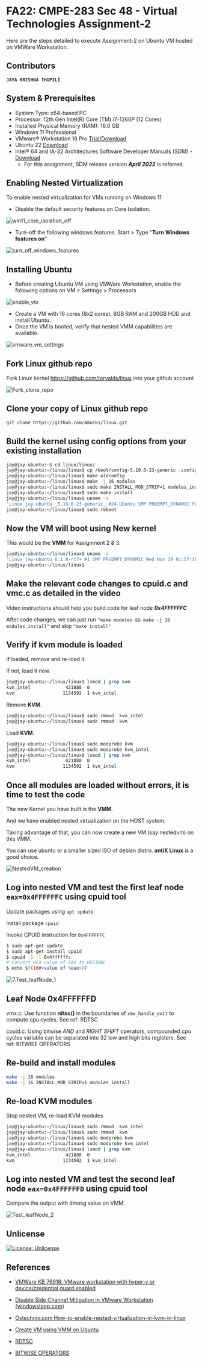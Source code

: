 # FA22: CMPE-283 Sec 48 - Virtual Technologies Assignment-2

Here are the steps detailed to execute Assignment-2 on Ubuntu VM hosted on VMWare Workstation.

## Contributors

**`JAYA KRISHNA THUPILI`**

## System & Prerequisites

- System Type: x64-based PC
- Processor: 12th Gen Intel(R) Core (TM) i7-1260P (12 Cores)
- Installed Physical Memory (RAM): 16.0 GB
- Windows 11 Professional
- VMware® Workstation 16 Pro [Trial/Download](https://www.vmware.com/products/workstation-pro.html)
- Ubuntu 22 [Download](https://releases.ubuntu.com/22.10/ubuntu-22.10-live-server-amd64.iso?_ga=2.70008919.652567418.1667472597-1208328021.1667382980)
- Intel® 64 and IA-32 Architectures Software Developer Manuals (SDM) - [Download](https://www.intel.com/content/www/us/en/developer/articles/technical/intel-sdm.html)
  - For this assignment, SDM release version **_April 2022_** is referred.

## Enabling Nested Virtualization

To enable nested virtualization for VMs running on Windows 11

- Disable the default security features on Core Isolation.

![win11_core_isolation_off](resources/1.Disable%20Core%20Isolation.png)

- Turn-off the following windows features. Start > Type "**Turn Windows features on**"

![turn_off_windows_features](resources/2.Turn%20off%20windows%20features.png)

## Installing Ubuntu

- Before creating Ubuntu VM using VMWare Workstation, enable the following options on VM > Settings > Processors

![enable_vtx](resources/3.Enable%20Intel%20VT-x.png)

- Create a VM with 16 cores (8x2 cores), 8GB RAM and 200GB HDD and install Ubuntu.
- Once the VM is booted, verify that nested VMM capabilities are available.

![vmware_vm_settings](resources/4.Verify%20nested%20VMM%20features.png)

## Fork Linux github repo

Fork Linux kernel <https://github.com/torvalds/linux> into your github account

![Fork_clone_repo](resources/5.Fork_clone_repo.png)

## Clone your copy of Linux github repo

```bash
git clone https://github.com/4musks/linux.git
```

## Build the kernel using config options from your existing installation

```bash
jay@jay-ubuntu:~$ cd linux/linux/
jay@jay-ubuntu:~/linux/linux$ cp /boot/config-5.19.0-23-generic .config
jay@jay-ubuntu:~/linux/linux$ make oldconfig
jay@jay-ubuntu:~/linux/linux$ make -j 16 modules
jay@jay-ubuntu:~/linux/linux$ sudo make INSTALL_MOD_STRIP=1 modules_install
jay@jay-ubuntu:~/linux/linux$ sudo make install
jay@jay-ubuntu:~/linux/linux$ uname -a
'Linux jay-ubuntu _5.19.0-23-generic_ #24-Ubuntu SMP PREEMPT_DYNAMIC Fri Oct 14 15:39:57 UTC 2022 x86_64 x86_64 x86_64 GNU/Linux'
jay@jay-ubuntu:~/linux/linux$ sudo reboot
```

## Now the VM will boot using New kernel

This would be the **VMM** for Assignment 2 & 3.

```bash
jay@jay-ubuntu:~/linux/linux$ uname -a
'Linux jay-ubuntu 6.1.0-rc7+ #1 SMP PREEMPT_DYNAMIC Wed Nov 30 01:57:10 PST 2022 x86_64 x86_64 x86_64 GNU/Linux'
jay@jay-ubuntu:~/linux/linux$
```

## Make the relevant code changes to cpuid.c and vmc.c as detailed in the video

Video instructions should help you build code for leaf node **_0x4FFFFFFC_**

After code changes, we can just run `"make modules && make -j 16 modules_install"` and skip `"make install"`

## Verify if kvm module is loaded

If loaded, remove and re-load it.

If not, load it now.

```bash
jay@jay-ubuntu:~/linux/linux$ lsmod | grep kvm
kvm_intel             421888  0
kvm                  1134592  1 kvm_intel
```

Remove **KVM**.

```bash
jay@jay-ubuntu:~/linux/linux$ sudo rmmod  kvm_intel
jay@jay-ubuntu:~/linux/linux$ sudo rmmod  kvm
```

Load **KVM**.

```bash
jay@jay-ubuntu:~/linux/linux$ sudo modprobe kvm
jay@jay-ubuntu:~/linux/linux$ sudo modprobe kvm_intel
jay@jay-ubuntu:~/linux/linux$ lsmod | grep kvm
kvm_intel             421888  0
kvm                  1134592  1 kvm_intel
```

## Once all modules are loaded without errors, it is time to test the code

The new Kernel you have built is the **VMM**.

And we have enabled nested virtualization on the HOST system.

Taking advantage of that, you can now create a new VM (say nestedvm) on this VMM.

You can use ubuntu or a smaller sized ISO of debian distro. **antiX Linux** is a good choice.

![NestedVM_creation](resources/6.NestedVM_creation.png)

## Log into nested VM and test the first leaf node `eax=0x4FFFFFFC` using **cpuid** tool

Update packages using `apt update`

Install package `cpuid`

Invoke CPUID instruction for `0x4FFFFFFC`

```bash
$ sudo apt-get update
$ sudo apt-get install cpuid
$ cpuid -1 -l 0x4ffffffc
# Convert HEX value of EAX to DECIMAL
$ echo $((16#<value of %eax>))
```

![7.Test_leafNode_1](resources/7.Test_leafNode_1.png)

## Leaf Node 0x4FFFFFFD

vmx.c: Use function **rdtsc()** in the boundaries of `vmx_handle_exit` to compute cpu cycles. See ref: RDTSC

cpuid.c: Using bitwise _AND_ and _RIGHT SHIFT_ operators, compounded cpu cycles variable can be separated into 32 low and high bits registers. See ref: BITWISE OPERATORS

## Re-build and install modules

```bash
make -j 16 modules
make -j 16 INSTALL_MOD_STRIP=1 modules_install
```

## Re-load KVM modules

Stop nested VM, re-load KVM modules

```bash
jay@jay-ubuntu:~/linux/linux$ sudo rmmod  kvm_intel
jay@jay-ubuntu:~/linux/linux$ sudo rmmod  kvm
jay@jay-ubuntu:~/linux/linux$ sudo modprobe kvm
jay@jay-ubuntu:~/linux/linux$ sudo modprobe kvm_intel
jay@jay-ubuntu:~/linux/linux$ lsmod | grep kvm
kvm_intel             421888  0
kvm                  1134592  1 kvm_intel
```

## Log into nested VM and test the second leaf node `eax=0x4FFFFFFD` using **cpuid** tool

Compare the output with dmesg value on VMM.

![Test_leafNode_2](resources/8.Test_leafNode_2.png)

## Unlicense

[![License: Unlicense](https://camo.githubusercontent.com/a0f44681d578ce545f4614325d26eac4036b273d21a61de5293af355cb969bac/68747470733a2f2f696d672e736869656c64732e696f2f62616467652f6c6963656e73652d556e6c6963656e73652d626c75652e737667)](http://unlicense.org/)

## References

- [VMWare KB 76918: VMware workstation with hyper-v or device/credential guard enabled](https://kb.vmware.com/s/article/76918)
- [Disable Side Channel Mitigation in VMware Workstation (windowsloop.com)](https://windowsloop.com/disable-side-channel-mitigation-in-vmware/#:~:text=1%20First%2C%20open%20the%20VMware%20application.%20You%20can,re-open%20VMware%20Workstation%20to%20fully%20apply%20the%20changes.)
- [Ostechnix.com How-to-enable-nested-virtualization-in-kvm-in-linux](https://ostechnix.com/how-to-enable-nested-virtualization-in-kvm-in-linux/)
- [Create VM using VMM on Ubuntu](https://www.server-world.info/en/note?os=Ubuntu_22.04&p=kvm&f=3)

- [RDTSC](https://www.felixcloutier.com/x86/rdtsc)

- [BITWISE OPERATORS](https://www.programiz.com/c-programming/bitwise-operators)
